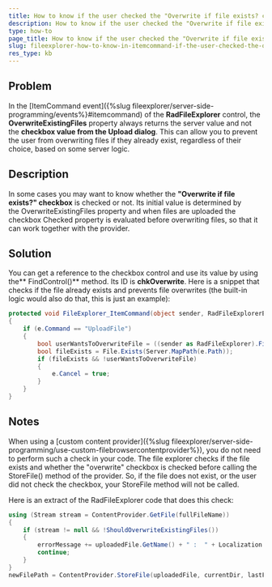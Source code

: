 ```yaml
---
title: How to know if the user checked the "Overwrite if file exists? checkbox", in RadFileExplorer's ItemCommand event?
description: How to know if the user checked the "Overwrite if file exists? checkbox", in RadFileExplorer's ItemCommand event?. Check it now!
type: how-to
page_title: How to know if the user checked the "Overwrite if file exists? checkbox", in RadFileExplorer's ItemCommand event?
slug: fileexplorer-how-to-know-in-itemcommand-if-the-user-checked-the-overwrite-if-file-exists-checkbox
res_type: kb
---
```



## Problem

In the [ItemCommand event]({%slug fileexplorer/server-side-programming/events%}#itemcommand) of the **RadFileExplorer** control, the **OverwriteExistingFiles** property always returns the server value and not the **checkbox value from the Upload dialog**. This can allow you to prevent the user from overwriting files if they already exist, regardless of their choice, based on some server logic.

## Description

In some cases you may want to know whether the **"Overwrite if file exists?" checkbox** is checked or not. Its initial value is determined by the OverwriteExistingFiles property and when files are uploaded the checkbox Checked property is evaluated before overwriting files, so that it can work together with the provider.

## Solution

You can get a reference to the checkbox control and use its value by using the** FindControl()** method. Its ID is **chkOverwrite**. Here is a snippet that checks if the file already exists and prevents file overwrites (the built-in logic would also do that, this is just an example):

````C#
protected void FileExplorer_ItemCommand(object sender, RadFileExplorerEventArgs e)
{
    if (e.Command == "UploadFile")
    {
        bool userWantsToOverwriteFile = ((sender as RadFileExplorer).FindControl("chkOverwrite") as CheckBox).Checked;
        bool fileExists = File.Exists(Server.MapPath(e.Path));
        if (fileExists && !userWantsToOverwriteFile)
        {
            e.Cancel = true;
        }
    }
}
````

## Notes

When using a [custom content provider]({%slug fileexplorer/server-side-programming/use-custom-filebrowsercontentprovider%}), you do not need to perform such a check in your code. The file explorer checks if the file exists and whether the "overwrite" checkbox is checked before calling the StoreFile() method of the provider. So, if the file does not exist, or the user did not check the checkbox, your StoreFile method will not be called.

Here is an extract of the RadFileExplorer code that does this check:

````C#
using (Stream stream = ContentProvider.GetFile(fullFileName))
{
    if (stream != null && !ShouldOverwriteExistingFiles())
    {
        errorMessage += uploadedFile.GetName() + " :  " + Localization.GetString("FileExists") + "\\r\\n";
        continue;
    }
}
newFilePath = ContentProvider.StoreFile(uploadedFile, currentDir, lastFileName);
````

 